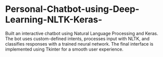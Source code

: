 # Personal-Chatbot-using-Deep-Learning-NLTK-Keras-
Built an interactive chatbot using Natural Language Processing and Keras. The bot uses custom-defined intents, processes input with NLTK, and classifies responses with a trained neural network. The final interface is implemented using Tkinter for a smooth user experience.

